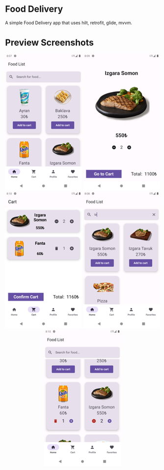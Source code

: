 # Food Delivery
A simple Food Delivery app that uses hilt, retrofit, glide, mvvm.

Preview Screenshots
===========
<p align="center">
  <img src="/Screenshots/list1.png" alt="List Page" width="250"/>
  <img src="/Screenshots/detail.png" alt="Detail Page" width="250"/>
  <img src="/Screenshots/cart.png" alt="Car Page" width="250"/>
  <img src="/Screenshots/search.png" alt="Search Page" width="250"/>
  <img src="/Screenshots/list2.png" alt="List Page" width="250"/>
</p>
